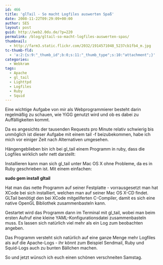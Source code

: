 ```yaml
---
id: 466
title: 'glTail - So macht Logfiles auswerten Spaß'
date: 2008-11-22T09:29:09+00:00
author: SES
layout: post
guid: http://web2.0du.de/?p=220
permalink: /blog/gltail-so-macht-logfiles-auswerten-spas/
thumbnail:
  - http://farm3.static.flickr.com/2032/1914571048_5237cb1fb4_m.jpg
tc-thumb-fld:
  - 'a:2:{s:9:"_thumb_id";b:0;s:11:"_thumb_type";s:10:"attachment";}'
categories:
  - Webkram
tags:
  - Apache
  - gl_tail
  - Lighttpd
  - Logfiles
  - Ruby
  - Squid
---
```

Eine wichtige Aufgabe von mir als Webprogrammierer besteht darin regelmäßig zu schauen, wie YiGG genutzt wird und ob es dabei zu Auffälligkeiten kommt.

Da es angesichts der tausenden Requests pro Minute relativ schwierig bis unmöglich ist dieser Aufgabe mit einem tail -f beizubekommen, habe ich mich vor einiger Zeit nach Alternativen umgesehen.

Hängengeblieben bin ich bei gl_tail einem Programm in ruby, dass die Logfiles wirklich sehr nett darstellt:



Installieren kann man sich gl_tail unter Mac OS X ohne Probleme, da es in Ruby geschrieben ist. Mit einem einfachen:

**sudo gem install gltail**

Hat man das nette Programm auf seiner Festplatte - vorrausgesetzt man hat XCode bei sich installiert, welchen man auf seiner Mac OS X-CD findet. GLTail benötigt den bei XCode mitgeliferten C-Compiler, damit es sich eine native OpenGL Bibliothek zusammenbasteln kann.

Gestartet wird das Programm dann im Terminal mit gl_tail, wobei man beim ersten Aufruf eine kleine YAML-Konfigurationsdatei zusammenbasteln muss. Es lassen sich natürlich viel mehr als ein Log zum beobachten angeben.

Das Programm versteht sich natürlich auf eine ganze Menge mehr Logfiles als auf die Apache-Logs - ihr könnt zum Beispiel Sendmail, Ruby und Squid-Logs auch zu bunten Bällchen machen.

So und jetzt wünsch ich euch einen schönen verschneiten Samstag.
